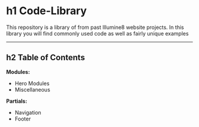 # h1 Code-Library
This repository is a library of from past Illumine8 website projects.
In this library you will find commonly used code as well as fairly unique examples

---

## h2 Table of Contents
__Modules:__
- Hero Modules
- Miscellaneous

__Partials:__
- Navigation
- Footer